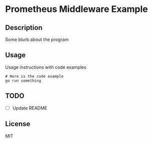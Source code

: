 # Prometheus Middleware Example

## Description

Some blurb about the program

## Usage

Usage instructions with code examples

```shell
# Here is the code example
go run something
```

## TODO

- [ ] Update README

## License

MIT
